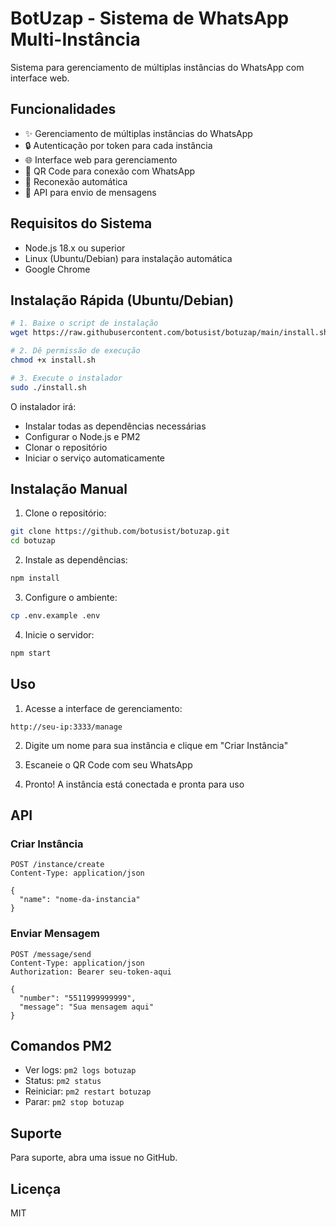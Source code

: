 # BotUzap - Sistema de WhatsApp Multi-Instância

Sistema para gerenciamento de múltiplas instâncias do WhatsApp com interface web.

## Funcionalidades

- ✨ Gerenciamento de múltiplas instâncias do WhatsApp
- 🔒 Autenticação por token para cada instância
- 🌐 Interface web para gerenciamento
- 📱 QR Code para conexão com WhatsApp
- 🔄 Reconexão automática
- 📨 API para envio de mensagens

## Requisitos do Sistema

- Node.js 18.x ou superior
- Linux (Ubuntu/Debian) para instalação automática
- Google Chrome

## Instalação Rápida (Ubuntu/Debian)

```bash
# 1. Baixe o script de instalação
wget https://raw.githubusercontent.com/botusist/botuzap/main/install.sh

# 2. Dê permissão de execução
chmod +x install.sh

# 3. Execute o instalador
sudo ./install.sh
```

O instalador irá:
- Instalar todas as dependências necessárias
- Configurar o Node.js e PM2
- Clonar o repositório
- Iniciar o serviço automaticamente

## Instalação Manual

1. Clone o repositório:
```bash
git clone https://github.com/botusist/botuzap.git
cd botuzap
```

2. Instale as dependências:
```bash
npm install
```

3. Configure o ambiente:
```bash
cp .env.example .env
```

4. Inicie o servidor:
```bash
npm start
```

## Uso

1. Acesse a interface de gerenciamento:
```
http://seu-ip:3333/manage
```

2. Digite um nome para sua instância e clique em "Criar Instância"

3. Escaneie o QR Code com seu WhatsApp

4. Pronto! A instância está conectada e pronta para uso

## API

### Criar Instância
```http
POST /instance/create
Content-Type: application/json

{
  "name": "nome-da-instancia"
}
```

### Enviar Mensagem
```http
POST /message/send
Content-Type: application/json
Authorization: Bearer seu-token-aqui

{
  "number": "5511999999999",
  "message": "Sua mensagem aqui"
}
```

## Comandos PM2

- Ver logs: `pm2 logs botuzap`
- Status: `pm2 status`
- Reiniciar: `pm2 restart botuzap`
- Parar: `pm2 stop botuzap`

## Suporte

Para suporte, abra uma issue no GitHub.

## Licença

MIT
